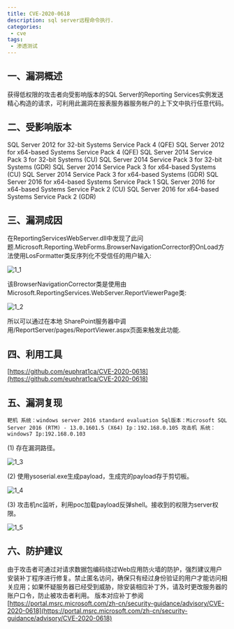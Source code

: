 ```yaml
---
title: CVE-2020-0618
description: sql server远程命令执行.
categories:
 - cve
tags: 
 - 渗透测试
---
```


## 一、漏洞概述

获得低权限的攻击者向受影响版本的SQL Server的Reporting Services实例发送精心构造的请求，可利用此漏洞在报表服务器服务帐户的上下文中执行任意代码。

## 二、受影响版本

SQL Server 2012 for 32-bit Systems Service Pack 4 (QFE)
SQL Server 2012 for x64-based Systems Service Pack 4 (QFE)
SQL Server 2014 Service Pack 3 for 32-bit Systems (CU)
SQL Server 2014 Service Pack 3 for 32-bit Systems (GDR)
SQL Server 2014 Service Pack 3 for x64-based Systems (CU)
SQL Server 2014 Service Pack 3 for x64-based Systems (GDR)
SQL Server 2016 for x64-based Systems Service Pack 1
SQL Server 2016 for x64-based Systems Service Pack 2 (CU)
SQL Server 2016 for x64-based Systems Service Pack 2 (GDR)

## 三、漏洞成因

在ReportingServicesWebServer.dll中发现了此问题.Microsoft.Reporting.WebForms.BrowserNavigationCorrector的OnLoad方法使用LosFormatter类反序列化不受信任的用户输入:

![1_1](https://yui77111.github.io/assets/images/article/cve/1_1.png)

该BrowserNavigationCorrector类是使用由Microsoft.ReportingServices.WebServer.ReportViewerPage类:

![1_2](https://yui77111.github.io/assets/images/article/cve/1_2.png)

所以可以通过在本地 SharePoint服务器中调用/ReportServer/pages/ReportViewer.aspx页面来触发此功能.

## 四、利用工具

[https://github.com/euphrat1ca/CVE-2020-0618](https://github.com/euphrat1ca/CVE-2020-0618)

## 五、漏洞复现

`
靶机
系统：windows server 2016 standard evaluation
Sql版本：Microsoft SQL Server 2016 (RTM) - 13.0.1601.5 (X64)
Ip：192.168.0.105
攻击机
系统：windows7
Ip:192.168.0.103
`

(1) 存在漏洞路径。

![1_3](https://yui77111.github.io/assets/images/article/cve/1_3.png)

(2) 使用ysoserial.exe生成payload，生成完的payload存于剪切板。

![1_4](https://yui77111.github.io/assets/images/article/cve/1_4.png)

(3)	攻击机nc监听，利用poc加载payload反弹shell。接收到的权限为server权限。

![1_5](https://yui77111.github.io/assets/images/article/cve/1_5.png)

## 六、防护建议

由于攻击者可通过对请求数据包编码绕过Web应用防火墙的防护，强烈建议用户安装补丁程序进行修复。禁止匿名访问，确保只有经过身份验证的用户才能访问相关应用；如果怀疑服务器已经受到威胁，除安装相应补丁外，请及时更改服务器的账户口令，防止被攻击者利用。
版本对应补丁参阅
[https://portal.msrc.microsoft.com/zh-cn/security-guidance/advisory/CVE-2020-0618](https://portal.msrc.microsoft.com/zh-cn/security-guidance/advisory/CVE-2020-0618)